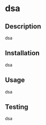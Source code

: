 
  # dsa

  ## Description

  dsa
  
  ## Installation
  
   dsa

  ## Usage

  dsa

  ## Testing
  
   dsa
